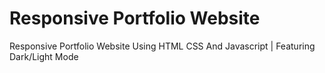 # Responsive Portfolio Website
 Responsive Portfolio Website Using HTML CSS And Javascript | Featuring Dark/Light Mode
